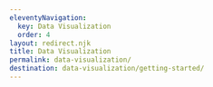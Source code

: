 ```yaml
---
eleventyNavigation:
  key: Data Visualization
  order: 4
layout: redirect.njk
title: Data Visualization
permalink: data-visualization/
destination: data-visualization/getting-started/
---
```

